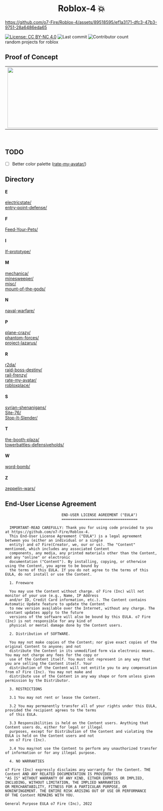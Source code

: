 
<h1 align="center">Roblox-4 💥</h2>


https://github.com/o7-Fire/Roblox-4/assets/89518595/ef1a3171-dfc3-47b3-9751-28a6486eda65


[![License: CC BY-NC 4.0](https://i.creativecommons.org/l/by-nc-sa/4.0/80x15.png)](https://creativecommons.org/licenses/nc-sa/4.0/) ![Last commit](https://img.shields.io/github/last-commit/o7-Fire/Roblox-4) ![Contributor count](https://img.shields.io/github/contributors/o7-Fire/Roblox-4)
\
random projects for roblox

## Proof of Concept

<table align="center">
  <tbody>
    <tr>
      <td align="center">
          <img src="https://media.discordapp.net/attachments/921595377923268708/1039887568352849940/test.png" width="500" height="200"/>
        </td>
      <td align="center">
          <img src="https://external-content.duckduckgo.com/iu/?u=https%3A%2F%2Fi.vgy.me%2FBLqJ2K.png" width="500" height="200"/>
      </td>
      <td align="center">
          <img src="https://external-content.duckduckgo.com/iu/?u=https%3A%2F%2Fi.vgy.me%2FDul269.png" width="500" height="200"/>
      </td>
      <td align="center">
          <img src="https://media.discordapp.net/attachments/1020657391831896115/1041702024502329354/image.png" width="500" height="200"/>
      </td>
    </tr>
  </tbody>
</table>
<br />


## TODO

- [ ] Better color palette ([rate-my-avatar/](/rate-my-avatar/))

## Directory
#### E
[electricstate/](/electricstate/)
\
[entry-point-defense/](/entry-point-defense/)

#### F
[Feed-Your-Pets/](/Feed-Your-Pets/)

#### I
[If-prototype/](/If-prototype/)

#### M
[mechanica/](/mechanica/)
\
[minesweeper/](/minesweeper/)
\
[misc/](/misc/)
\
[mount-of-the-gods/](/mount-of-the-gods/)

#### N
[naval-warfare/](/naval-warfare/)

#### P 
[plane-crazy/](/plane-crazy/)
\
[phantom-forces/](/phantom-forces/)
\
[project-lazarus/](/project-lazarus/)

#### R
[r2da/](/r2da/)
\
[raid-boss-destiny/](/raid-boss-destiny/)
\
[rail-frenzy/](/rail-frenzy/)
\
[rate-my-avatar/](/rate-my-avatar/)
\
[robloxplace/](/robloxplace/)

#### S
[syrian-shenanigans/](/syrian-shenanigans/)
\
[Site-76/](/Site-76/)
\
[Stop-It-Slender/](/Stop-It-Slender/)

#### T
[the-booth-plaza/](/the-booth-plaza/)
\
[towerbattles-defensiveholds/](/towerbattles-defensiveholds/)

#### W
[word-bomb/](/word-bomb/)

#### Z
[zeppelin-wars/](/zeppelin-wars/)

## End-User License Agreement
```
                          END-USER LICENSE AGREEMENT ("EULA")
                          ===================================

  IMPORTANT-READ CAREFULLY: Thank you for using code provided to you at https://github.com/o7-Fire/Roblox-4.
  This End-User License Agreement ("EULA") is a legal agreement between you (either an individual or a single
  entity) and o7 Fire(Creator, we, our or us). The "Content" mentioned, which includes any associated Content
  components, any media, any printed materials other than the Content, and any "online" or electronic
  documentation ("Content"). By installing, copying, or otherwise using the Content, you agree to be bound by
  the terms of this EULA. If you do not agree to the terms of this EULA, do not install or use the Content.

  1. Freeware

  You may use the Content without charge. o7 Fire (Inc) will not monitor of your use (e.g., Name, IP Address 
  and/or ID, Credit Card information, etc.). The Content contains Automatic Update feature to update the Content
  to new version available over the Internet, without any charge. The constant updates apply to the future 
  versions of the software will also be bound by this EULA. o7 Fire (Inc) is not responsible for any kind of
  physical or mental damage done by the Content users.

  2. Distribution of SOFTWARE.

  You may not make copies of the Content; nor give exact copies of the original Content to anyone; and not 
  distribute the Content in its unmodified form via electronic means. You may not charge any fees for the copy or
  use of the Content itself. You must not represent in any way that you are selling the Content itself. Your
  distribution of the Content will not entitle you to any compensation from o7 Fire (Inc). You may not make and
  distribute use of the Content in any way shape or form unless given permission by the Distributor.

  3. RESTRICTIONS
  
  3.1 You may not rent or lease the Content.

  3.2 You may permanently transfer all of your rights under this EULA, provided the recipient agrees to the terms 
  of this EULA. 
  
  3.3 Responsibilities is held on the Content users. Anything that Content users do, either for legal or illegal
  purposes, except for Distribution of the Content and violating the EULA is held on the Content users and not 
  on o7 Fire (Inc).

  3.4 You may/not use the Content to perform any unauthorized transfer of information or for any illegal purpose.
  
  4. NO WARRANTIES

o7 Fire (Inc) expressly disclaims any warranty for the Content. THE Content AND ANY RELATED DOCUMENTATION IS PROVIDED
"AS IS" WITHOUT WARRANTY OF ANY KIND, EITHER EXPRESS OR IMPLIED, INCLUDING, WITHOUT LIMITATION, THE IMPLIED WARRANTIES
OR MERCHANTABILITY, FITNESS FOR A PARTICULAR PURPOSE, OR NONINFINGEMENT. THE ENTIRE RISK ARISING OUT OF USE OR PERFORMANCE
OF THE Content REMAINS WITH YOU.

General Purpose EULA o7 Fire (Inc), 2022

```


